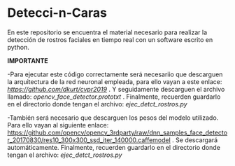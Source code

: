 # Detecci-n-Caras
En este repositorio se encuentra el material necesario para realizar la detección de rostros faciales en tiempo real con un software escrito en python.


**IMPORTANTE**

-Para ejecutar este código correctamente será necesariio que descarguen la arquitectura de la red neuronal empleada, para ello vayan a este enlace: *https://github.com/dkurt/cvpr2019* .
Y seguidamente descarguen el archivo llamado: *opencv_face_detector.prototxt* .
Finalmente, recuerden guardarlo en el directorio donde tengan el archivo: *ejec_detct_rostros.py*

-También será necesario que descarguen los pesos del modelo utilizado. Para ello vayan al siguiente enlace: https://github.com/opencv/opencv_3rdparty/raw/dnn_samples_face_detector_20170830/res10_300x300_ssd_iter_140000.caffemodel . Se descargará automáticamente. Finalmente, recuerden guardarlo en el directorio donde tengan el archivo: *ejec_detct_rostros.py*
